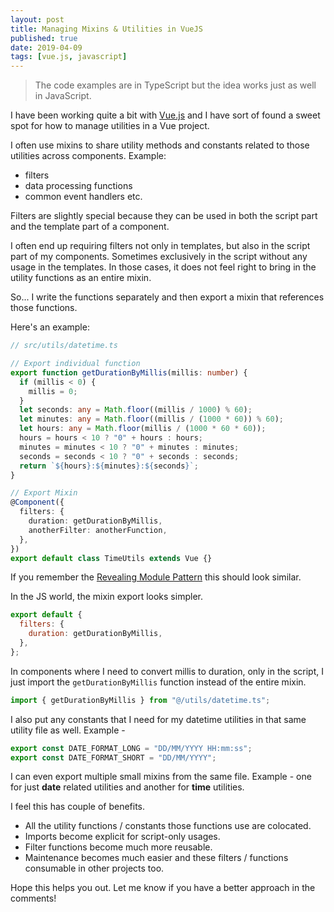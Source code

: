```yaml
---
layout: post
title: Managing Mixins & Utilities in VueJS
published: true
date: 2019-04-09
tags: [vue.js, javascript]
---
```


> The code examples are in TypeScript but the idea works just as well in JavaScript.

I have been working quite a bit with [Vue.js](https://vuejs.org/) and I have sort of found a sweet spot for how to manage utilities in a Vue project.

I often use mixins to share utility methods and constants related to those utilities across components. Example:

- filters
- data processing functions
- common event handlers etc.

Filters are slightly special because they can be used in both the script part and the template part of a component.

I often end up requiring filters not only in templates, but also in the script part of my components. Sometimes exclusively in the script without any usage in the templates. In those cases, it does not feel right to bring in the utility functions as an entire mixin.

So... I write the functions separately and then export a mixin that references those functions.

Here's an example:

```ts
// src/utils/datetime.ts

// Export individual function
export function getDurationByMillis(millis: number) {
  if (millis < 0) {
    millis = 0;
  }
  let seconds: any = Math.floor((millis / 1000) % 60);
  let minutes: any = Math.floor((millis / (1000 * 60)) % 60);
  let hours: any = Math.floor(millis / (1000 * 60 * 60));
  hours = hours < 10 ? "0" + hours : hours;
  minutes = minutes < 10 ? "0" + minutes : minutes;
  seconds = seconds < 10 ? "0" + seconds : seconds;
  return `${hours}:${minutes}:${seconds}`;
}

// Export Mixin
@Component({
  filters: {
    duration: getDurationByMillis,
    anotherFilter: anotherFunction,
  },
})
export default class TimeUtils extends Vue {}
```

If you remember the [Revealing Module Pattern](https://addyosmani.com/resources/essentialjsdesignpatterns/book/#revealingmodulepatternjavascript) this should look similar.

In the JS world, the mixin export looks simpler.

```js
export default {
  filters: {
    duration: getDurationByMillis,
  },
};
```

In components where I need to convert millis to duration, only in the script, I just import the `getDurationByMillis` function instead of the entire mixin.

```ts
import { getDurationByMillis } from "@/utils/datetime.ts";
```

I also put any constants that I need for my datetime utilities in that same utility file as well. Example -

```ts
export const DATE_FORMAT_LONG = "DD/MM/YYYY HH:mm:ss";
export const DATE_FORMAT_SHORT = "DD/MM/YYYY";
```

I can even export multiple small mixins from the same file. Example - one for just **date** related utilities and another for **time** utilities.

I feel this has couple of benefits.

- All the utility functions / constants those functions use are colocated.
- Imports become explicit for script-only usages.
- Filter functions become much more reusable.
- Maintenance becomes much easier and these filters / functions consumable in other projects too.

Hope this helps you out. Let me know if you have a better approach in the comments!
